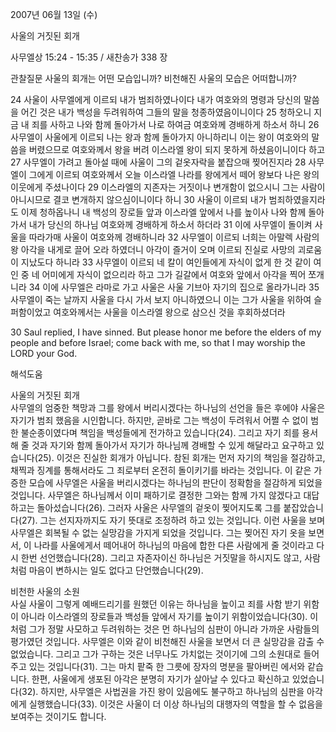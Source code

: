 2007년 06월 13일 (수)

사울의 거짓된 회개



사무엘상 15:24 - 15:35 / 새찬송가 338 장


관찰질문
사울의 회개는 어떤 모습입니까?
비천해진 사울의 모습은 어떠합니까? 

24 사울이 사무엘에게 이르되 내가 범죄하였나이다 내가 여호와의 명령과 당신의 말씀을 어긴 것은 내가 백성을 두려워하여 그들의 말을 청종하였음이니이다 25 청하오니 지금 내 죄를 사하고 나와 함께 돌아가서 나로 하여금 여호와께 경배하게 하소서 하니 26 사무엘이 사울에게 이르되 나는 왕과 함께 돌아가지 아니하리니 이는 왕이 여호와의 말씀을 버렸으므로 여호와께서 왕을 버려 이스라엘 왕이 되지 못하게 하셨음이니이다 하고 27 사무엘이 가려고 돌아설 때에 사울이 그의 겉옷자락을 붙잡으매 찢어진지라 28 사무엘이 그에게 이르되 여호와께서 오늘 이스라엘 나라를 왕에게서 떼어 왕보다 나은 왕의 이웃에게 주셨나이다 29 이스라엘의 지존자는 거짓이나 변개함이 없으시니 그는 사람이 아니시므로 결코 변개하지 않으심이니이다 하니 30 사울이 이르되 내가 범죄하였을지라도 이제 청하옵나니 내 백성의 장로들 앞과 이스라엘 앞에서 나를 높이사 나와 함께 돌아가서 내가 당신의 하나님 여호와께 경배하게 하소서 하더라 31 이에 사무엘이 돌이켜 사울을 따라가매 사울이 여호와께 경배하니라 32 사무엘이 이르되 너희는 아말렉 사람의 왕 아각을 내게로 끌어 오라 하였더니 아각이 즐거이 오며 이르되 진실로 사망의 괴로움이 지났도다 하니라 33 사무엘이 이르되 네 칼이 여인들에게 자식이 없게 한 것 같이 여인 중 네 어미에게 자식이 없으리라 하고 그가 길갈에서 여호와 앞에서 아각을 찍어 쪼개니라 34 이에 사무엘은 라마로 가고 사울은 사울 기브아 자기의 집으로 올라가니라 35 사무엘이 죽는 날까지 사울을 다시 가서 보지 아니하였으니 이는 그가 사울을 위하여 슬퍼함이었고 여호와께서는 사울을 이스라엘 왕으로 삼으신 것을 후회하셨더라 

30 Saul replied, I have sinned. But please honor me before the elders of my people and before Israel; come back with me, so that I may worship the LORD your God.

해석도움





사울의 거짓된 회개  
사무엘의 엄중한 책망과 그를 왕에서 버리시겠다는 하나님의 선언을 들은 후에야 사울은 자기가 범죄 했음을 시인합니다. 하지만, 곧바로 그는 백성이 두려워서 어쩔 수 없이 범한 불순종이였다며 책임을 백성들에게 전가하고 있습니다(24). 그리고 자기 죄를 용서해 줄 것과 자기와 함께 돌아가서 자기가 하나님께 경배할 수 있게 해달라고 요구하고 있습니다(25). 이것은 진실한 회개가 아닙니다. 참된 회개는 먼저 자기의 책임을 절감하고, 채찍과 징계를 통해서라도 그 죄로부터 온전히 돌이키기를 바라는 것입니다. 이 같은 가증한 모습에 사무엘은 사울을 버리시겠다는 하나님의 판단이 정확함을 절감하게 되었을 것입니다. 사무엘은 하나님께서 이미 패하기로 결정한 그와는 함께 가지 않겠다고 대답하고는 돌아섰습니다(26). 그러자 사울은 사무엘의 겉옷이 찢어지도록 그를 붙잡았습니다(27). 그는 선지자까지도 자기 뜻대로 조정하려 하고 있는 것입니다. 이런 사울을 보며 사무엘은 회복될 수 없는 실망감을 가지게 되었을 것입니다. 그는 찢어진 자기 옷을 보면서, 이 나라를 사울에게서 떼어내어 하나님의 마음에 합한 다른 사람에게 줄 것이라고 다시 한번 선언했습니다(28). 그리고 자존자이신 하나님은 거짓말을 하시지도 않고, 사람처럼 마음이 변하시는 일도 없다고 단언했습니다(29).      

비천한 사울의 소원  
사실 사울이 그렇게 예배드리기를 원했던 이유는 하나님을 높이고 죄를 사함 받기 위함이 아니라 이스라엘의 장로들과 백성들 앞에서 자기를 높이기 위함이었습니다(30). 이처럼 그가 정말 사모하고 두려워하는 것은 먼 하나님의 심판이 아니라 가까운 사람들의 평가였던 것입니다. 사무엘은 이와 같이 비천해진 사울을 보면서 더 큰 실망감을 감출 수 없었습니다. 그리고 그가 구하는 것은 너무나도 가치없는 것이기에 그의 소원대로 들어주고 있는 것입니다(31). 그는 마치 팥죽 한 그릇에 장자의 명분을 팔아버린 에서와 같습니다. 한편, 사울에게 생포된 아각은 분명히 자기가 살아날 수 있다고 확신하고 있었습니다(32). 하지만, 사무엘은 사법권을 가진 왕이 있음에도 불구하고 하나님의 심판을 아각에게 실행했습니다(33). 이것은 사울이 더 이상 하나님의 대행자의 역할을 할 수 없음을 보여주는 것이기도 합니다.